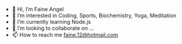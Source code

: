 - 👋 Hi, I’m Faine Angel
- 👀 I’m interested in Coding, Sports, Biochemistry, Yoga, Meditation
- 🌱 I’m currently learning Node.js
- 💞️ I’m looking to collaborate on ...
- 📫 How to reach me faine.12@hotmail.com

<!---
Fangel23/Fangel23 is a ✨ special ✨ repository because its `README.md` (this file) appears on your GitHub profile.
You can click the Preview link to take a look at your changes.
--->

